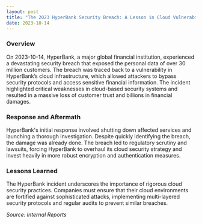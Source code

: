 ```yaml
---
layout: post
title: "The 2023 HyperBank Security Breach: A Lesson in Cloud Vulnerabilities"
date: 2023-10-14
---
```


### Overview
On 2023-10-14, HyperBank, a major global financial institution, experienced a devastating security breach that exposed the personal data of over 30 million customers. The breach was traced back to a vulnerability in HyperBank’s cloud infrastructure, which allowed attackers to bypass security protocols and access sensitive financial information. The incident highlighted critical weaknesses in cloud-based security systems and resulted in a massive loss of customer trust and billions in financial damages.

### Response and Aftermath
HyperBank's initial response involved shutting down affected services and launching a thorough investigation. Despite quickly identifying the breach, the damage was already done. The breach led to regulatory scrutiny and lawsuits, forcing HyperBank to overhaul its cloud security strategy and invest heavily in more robust encryption and authentication measures.

### Lessons Learned
The HyperBank incident underscores the importance of rigorous cloud security practices. Companies must ensure that their cloud environments are fortified against sophisticated attacks, implementing multi-layered security protocols and regular audits to prevent similar breaches.

_Source: Internal Reports_
